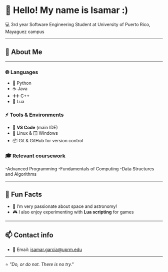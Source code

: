 # 👋 Hello! My name is Isamar :)

💻 3rd year Software Engineering Student at University of Puerto Rico, Mayaguez campus

---

## 🚀 About Me
---
### 🌐 Languages
- 🐍 Python  
- ☕ Java  
- ➕➕ C++  
- 🐉 Lua  

### ⚡ Tools & Environments
- 📝 **VS Code** (main IDE)  
- 🐧 Linux & 🪟 Windows  
- 📦 Git & GitHub for version control

### 🎓 Relevant coursework
-Advanced Programming
-Fundamentals of Computing
-Data Structures and Algorithms

---

## 🌟 Fun Facts
- 🔭 I’m very passionate about space and astronomy!
- 🎮 I also enjoy experimenting with **Lua scripting** for games  

---

## 📫 Contact info
- 📧 Email: isamar.garcia@uprm.edu
---

⭐️ *"Do, or do not. There is no try."*  
